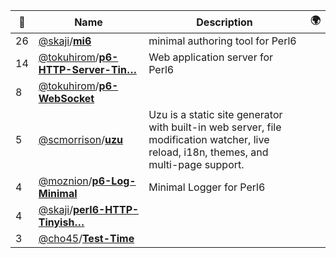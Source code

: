 |:star2: | Name | Description | 🌍|
|---|---|---|---|
|26|[@skaji](https://github.com/skaji)/[**mi6**](https://github.com/skaji/mi6)|minimal authoring tool for Perl6||
|14|[@tokuhirom](https://github.com/tokuhirom)/[**p6-HTTP-Server-Tin…**](https://github.com/tokuhirom/p6-HTTP-Server-Tiny)|Web application server for Perl6||
|8|[@tokuhirom](https://github.com/tokuhirom)/[**p6-WebSocket**](https://github.com/tokuhirom/p6-WebSocket)|||
|5|[@scmorrison](https://github.com/scmorrison)/[**uzu**](https://github.com/scmorrison/uzu)|Uzu is a static site generator with built-in web server, file modification watcher, live reload, i18n, themes, and multi-page support.||
|4|[@moznion](https://github.com/moznion)/[**p6-Log-Minimal**](https://github.com/moznion/p6-Log-Minimal)|Minimal Logger for Perl6||
|4|[@skaji](https://github.com/skaji)/[**perl6-HTTP-Tinyish…**](https://github.com/skaji/perl6-HTTP-Tinyish)|||
|3|[@cho45](https://github.com/cho45)/[**Test-Time**](https://github.com/cho45/Test-Time)|||

